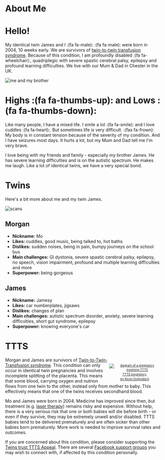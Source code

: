 # About Me


# Hello!

My identical twin James and I :(fa fa-male): :(fa fa-male):
were born in 2004, 10 weeks early. We are
survivors of [twin-to-twin transfusion
syndrome](https://en.wikipedia.org/wiki/Twin-to-twin_transfusion_syndrome).
Because of this condition, I am profoundly disabled
:(fa fa-wheelchair):, quadriplegic with severe spastic
cerebral palsy, epilepsy and profound learning difficulties. We live with our
Mum &amp; Dad in Chester in the UK.

![me and my brother](/images/twins.jpg)

# Highs :(fa fa-thumbs-up): and Lows :(fa fa-thumbs-down):

Like many people, I have a mixed life. I smile a lot :(fa fa-smile): and I
love cuddles :(fa fa-heart):. But sometimes life is very difficult.
:(fas fa-frown): My body is in constant tension because of the severity of my
condition. And I have seizures most days. It hurts a lot, but my Mum and Dad
tell me I'm very brave.

I love being with my friends and family - especially my brother James. He has
severe learning difficulties and is on the autistic spectrum. He makes me laugh.
Like a lot of identical twins, we have a very special bond.

# Twins

Here's a bit more about me and my twin James.

![scans](/images/scans.jpg)

## Morgan

- **Nickname:** Mo
- **Likes:** cuddles, good music, being talked to, hot baths
- **Dislikes:** sudden noises, being in pain, bumpy journeys on the school bus
- **Main challenges:** GI dystonia, severe spastic cerebral palsy, epilepsy, no speech,
  vision impairment, profound and multiple learning difficulties and more
- **Superpower:** being gorgeous

## James

- **Nickname:** Jamesy
- **Likes:** car numberplates, jigsaws
- **Dislikes:** changes of plan
- **Main challenges:** autistic spectrum disorder, anxiety, severe learning
  difficulties, short gut syndrome, epilepsy
- **Superpower:** knowing everyone's car

# TTTS

<div style="float: right; max-width: 33%; font-size: 0.7em; line-height: 1.5; text-align: center; padding-top: 20px;">
  <a href="https://commons.wikimedia.org/wiki/File:Twin_to_Twin_transfusion_syndrome.svg" target="_blank">
    <img
      src="/images/Twin_to_Twin_transfusion_syndrome.svg"
      alt="diagram of a pregnancy involving TTTS"
    />
    <em>TTTS pregnancy,<br />by Kevin Dufendach</em>
  </a>
</div>

Morgan and James are survivors of
[Twin-to-Twin-Transfusion syndrome](https://en.wikipedia.org/wiki/Twin-to-twin_transfusion_syndrome).
This condition can only occur in identical twin pregnancies and involves
incomplete splitting of the placenta. This means that some blood, carrying
oxygen and nutrion flows from one twin to the other, instead only from mother to
baby. This effectively means that one of the twins receives secondhand blood.

Mo and James were born in 2004. Medicine has improved since then, but
treatment (e.g.
[laser therapy](https://www.nice.org.uk/guidance/ipg198/resources/treatment-of-twintotwin-transfusion-syndrome-with-intrauterine-laser-ablation-306074989))
remains risky and expensive. Without help, there is a very serious risk that
one or both babies will die before birth - or even if they survive, they may
be extremely unwell and/or disabled. TTTS babies tend to be delivered
prematurely and are often sicker than other babies born prematurely. More work
is needed to improve survival rates and outcomes.

If you are concerned about this condition, please consider supporting the
[Twins trust TTTS Appeal](https://twinstrust.org/get-involved/appeals/ttts-appeal.html).
There are several [Facebook support groups](https://duckduckgo.com/?q=twin+to+twin+transfusion+syndrome+facebook)
you may wish to connect with, if affected by this condition personally.
